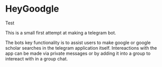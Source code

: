# HeyGoodgle

Test

This is a small first attempt at making a telegram bot. 

The bots key functionality is to assist users to make google or google scholar searches in the telegram application itself. Intereactions with the app can be made via private messages or by adding it into a group to intereact with in a group chat.
